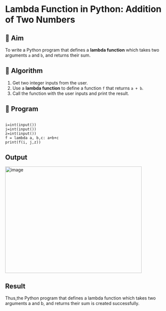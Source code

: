 # Lambda Function in Python: Addition of Two Numbers

## 🎯 Aim
To write a Python program that defines a **lambda function** which takes two arguments `a` and `b`, and returns their sum.

## 🧠 Algorithm
1. Get two integer inputs from the user.
2. Use a **lambda function** to define a function `f` that returns `a + b`.
3. Call the function with the user inputs and print the result.

## 🧾 Program
```

i=int(input())
j=int(input())
z=int(input())
f = lambda a, b,c: a+b+c
print(f(i, j,z))
```
## Output
<img width="439" height="343" alt="image" src="https://github.com/user-attachments/assets/58f83189-cd75-4ecc-9964-1adac4b14054" />

## Result
Thus,the Python program that defines a lambda function which takes two arguments a and b, and returns their sum is created successfully.
